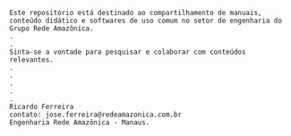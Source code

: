     Este repositório está destinado ao compartilhamento de manuais, conteúdo didático e softwares de uso comum no setor de engenharia do Grupo Rede Amazônica.
    .
    .
    Sinta-se a vontade para pesquisar e colaborar com conteúdos relevantes.
    .
    .
    .
    .
    .
    Ricardo Ferreira
    contato: jose.ferreira@redeamazonica.com.br
    Engenharia Rede Amazônica - Manaus.
